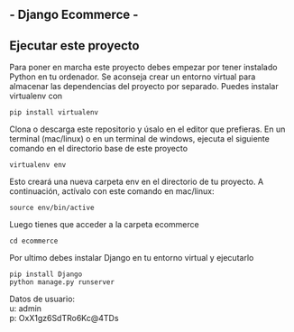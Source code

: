 <h2> - Django Ecommerce - </h2>


## Ejecutar este proyecto

Para poner en marcha este proyecto debes empezar por tener instalado Python en tu ordenador. Se aconseja crear un entorno virtual para almacenar las dependencias del proyecto por separado. Puedes instalar virtualenv con

```
pip install virtualenv
```

Clona o descarga este repositorio y úsalo en el editor que prefieras. En un terminal (mac/linux) o en un terminal de windows, ejecuta el siguiente comando en el directorio base de este proyecto

```
virtualenv env
```

Esto creará una nueva carpeta env en el directorio de tu proyecto. A continuación, actívalo con este comando en mac/linux:

```
source env/bin/active
```

Luego tienes que acceder a la carpeta ecommerce 

```
cd ecommerce
```

Por ultimo debes instalar Django en tu entorno virtual y ejecutarlo

```
pip install Django
python manage.py runserver
```

Datos de usuario:<br>
u: admin <br>
p: OxX1gz6SdTRo6Kc@4TDs


